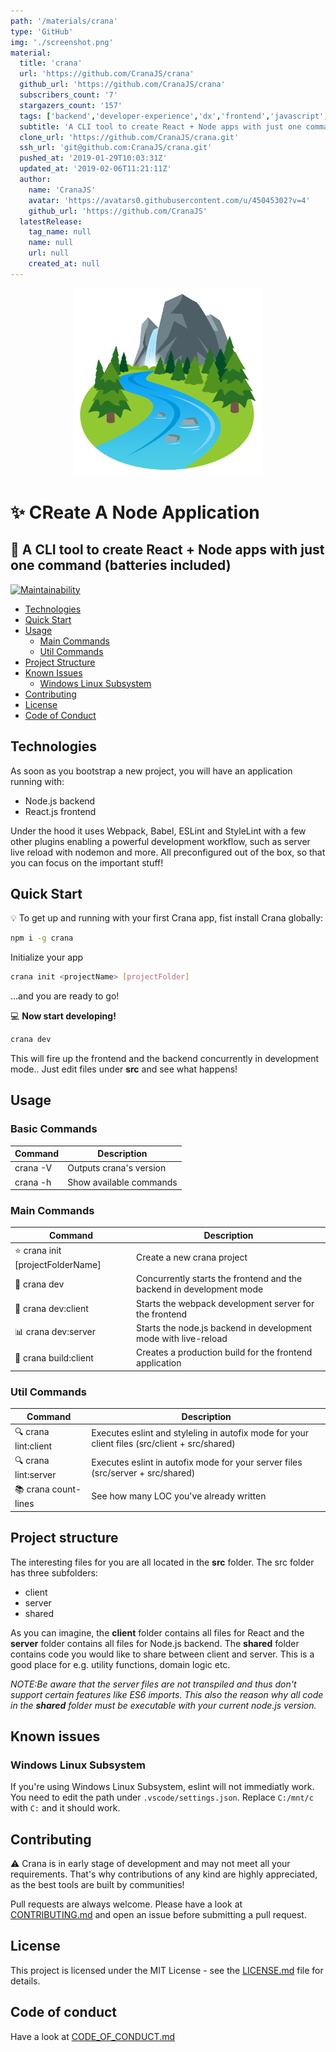 ```yaml
---
path: '/materials/crana'
type: 'GitHub'
img: './screenshot.png'
material:
  title: 'crana'
  url: 'https://github.com/CranaJS/crana'
  github_url: 'https://github.com/CranaJS/crana'
  subscribers_count: '7'
  stargazers_count: '157'
  tags: ['backend','developer-experience','dx','frontend','javascript','nodejs','react','tool']
  subtitle: 'A CLI tool to create React + Node apps with just one command'
  clone_url: 'https://github.com/CranaJS/crana.git'
  ssh_url: 'git@github.com:CranaJS/crana.git'
  pushed_at: '2019-01-29T10:03:31Z'
  updated_at: '2019-02-06T11:21:11Z'
  author:
    name: 'CranaJS'
    avatar: 'https://avatars0.githubusercontent.com/u/45045302?v=4'
    github_url: 'https://github.com/CranaJS'
  latestRelease:
    tag_name: null
    name: null
    url: null
    created_at: null
---
```

<div style='text-align: center;'>
    <img src='logo.png' width='300' />
</div>

# :sparkles: CReate A Node Application
## :battery: A CLI tool to create React + Node apps with just one command (batteries included)

[![Maintainability](https://api.codeclimate.com/v1/badges/e02fed19f69c47fbb3ae/maintainability)](https://codeclimate.com/github/pankaryp/crana/maintainability)

* [Technologies](#technologies)
* [Quick Start](#quick-start)
* [Usage](#usage)
    * [Main Commands](#main-commands)
    * [Util Commands](#util-commands)
* [Project Structure](#project-structure)
* [Known Issues](#known-issues)
    * [Windows Linux Subsystem](#windows-linux-subsystem)
* [Contributing](#contributing)
* [License](#license)
* [Code of Conduct](#code-of-conduct)

## Technologies
As soon as you bootstrap a new project, you will have an application running with:

- Node.js backend
- React.js frontend

Under the hood it uses Webpack, Babel, ESLint and StyleLint with a few other plugins enabling a powerful development workflow, such as server live reload with nodemon and more. All preconfigured out of the box, so that you can focus on the important stuff!

## Quick Start
:bulb: To get up and running with your first Crana app, fist install Crana globally:

```bash
npm i -g crana
```

Initialize your app
```bash
crana init <projectName> [projectFolder]
```

...and you are ready to go!

:computer: __Now start developing!__
```bash
crana dev
```
This will fire up the frontend and the backend concurrently in development mode.. Just edit files under __src__ and see what happens!

## Usage

### Basic Commands

| Command | Description |
| --- | --- |
| crana -V | Outputs crana's version |
| crana -h | Show available commands |

### Main Commands

| Command | Description |
| --- | --- |
| :star: crana init <projectName> [projectFolderName] | Create a new crana project |
| :dizzy: crana dev | Concurrently starts the frontend and the backend in development mode |
| :satellite: crana dev:client | Starts the webpack development server for the frontend |
| :bar_chart: crana dev:server | Starts the node.js backend in development mode with live-reload |
| :blue_car: crana build:client | Creates a production build for the frontend application |

### Util Commands

| Command | Description |
| --- | --- |
| :mag: crana lint:client | Executes eslint and styleling in autofix mode for your client files (src/client + src/shared) |
| :mag: crana lint:server | Executes eslint in autofix mode for your server files (src/server + src/shared) |
| :books: crana count-lines | See how many LOC you've already written |

## Project structure
The interesting files for you are all located in the __src__ folder. The src folder has three subfolders:
- client
- server
- shared

As you can imagine, the __client__ folder contains all files for React and the __server__ folder contains all files for Node.js backend. The __shared__ folder contains code you would like to share between client and server. This is a good place for e.g. utility functions, domain logic etc.

_NOTE:Be aware that the server files are not transpiled and thus don't support certain features like ES6 imports. This also the reason why all code in the __shared__ folder must be executable with your current node.js version._

## Known issues

### Windows Linux Subsystem
If you're using Windows Linux Subsystem, eslint will not immediatly work. You need to edit the path under `.vscode/settings.json`.
Replace `C:/mnt/c` with `C:` and it should work.

## Contributing
:warning: Crana is in early stage of development and may not meet all your requirements. That's why contributions of any kind are highly appreciated, as the best tools are built by communities!

Pull requests are always welcome. Please have a look at [CONTRIBUTING.md](CONTRIBUTING.md) and
open an issue before submitting a pull request.

## License
This project is licensed under the MIT License - see the [LICENSE.md](LICENSE.md) file for details.

## Code of conduct
Have a look at [CODE_OF_CONDUCT.md](CODE_OF_CONDUCT.md)

